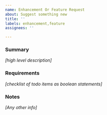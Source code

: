 ```yaml
---
name: Enhancement Or Feature Request
about: Suggest something new
title: ''
labels: enhancement,feature
assignees: ''

---
```

### Summary 
_[high level description]_

### Requirements
_[checklist of todo items as boolean statements]_

### Notes
_[Any other info]_
